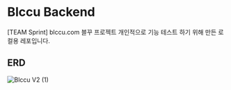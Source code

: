 # Blccu Backend

[TEAM Sprint] blccu.com
블꾸 프로젝트
개인적으로 기능 테스트 하기 위해 만든 로컬용 레포입니다.

## ERD

![Blccu V2 (1)](https://github.com/do-huni/Sprint-blccu-local/assets/119511836/eb76bdd5-1c93-46c6-b55d-92ab60ecfd54)
